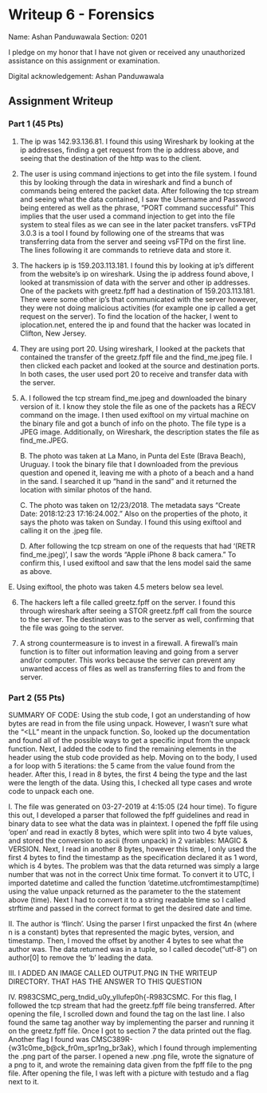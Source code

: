 # Writeup 6 - Forensics

Name: Ashan Panduwawala
Section: 0201

I pledge on my honor that I have not given or received any unauthorized assistance on this assignment or examination.

Digital acknowledgement: Ashan Panduwawala

## Assignment Writeup

### Part 1 (45 Pts)
1. The ip was 142.93.136.81. I found this using Wireshark by looking at the ip addresses, finding a get request from the ip address above, and seeing that the destination of the http was to the client.

2. The user is using command injections to get into the file system. I found this by looking through the data in wireshark and find a bunch of commands being entered the packet data. After following the tcp stream and seeing what the data contained, I saw the Username and Password being entered as well as the phrase, “PORT command successful” This implies that the user used a command injection to get into the file system to steal files as we can see in the later packet transfers. vsFTPd 3.0.3 is a tool I found by following one of the streams that was transferring data from the server and seeing vsFTPd on the first line. The lines following it are commands to retrieve data and store it.

3. The hackers ip is 159.203.113.181. I found this by looking at ip’s different from the website’s ip on wireshark. Using the ip address found above, I looked at transmission of data with the server and other ip addresses. One of the packets with greetz.fpff had a destination of 159.203.113.181. There were some other ip’s that communicated with the server however, they were not doing malicious activities (for example one ip called a get request on the server). To find the location of the hacker, I went to iplocation.net, entered the ip and found that the hacker was located in Clifton, New Jersey.

4. They are using port 20. Using wireshark, I looked at the packets that contained the transfer of the greetz.fpff file and the find_me.jpeg file. I then clicked each packet and looked at the source and destination ports. In both cases, the user used port 20 to receive and transfer data with the server.
5. 
    A. I followed the tcp stream find_me.jpeg and downloaded the binary version of it. I know they stole the file as one of the packets has a RECV command on the image. I then used exiftool on my virtual machine on the binary file and got a bunch of info on the photo. The file type is a JPEG image. Additionally, on Wireshark, the description states the file as find_me.JPEG.

    B. The photo was taken at La Mano, in Punta del Este (Brava Beach), Uruguay. I took the binary file that I downloaded from the previous question and opened it, leaving me with a photo of a beach and a hand in the sand. I searched it up “hand in the sand” and it returned the location with similar photos of the hand.

    C. The photo was taken on 12/23/2018. The metadata says “Create Date: 2018:12:23 17:16:24.002.” Also on the properties of the photo, it says the photo was taken on Sunday. I found this using exiftool and calling it on the .jpeg file.

    D. After following the tcp stream on one of the requests that had ‘(RETR find_me.jpeg)’, I saw the words “Apple iPhone 8 back camera.” To confirm this, I used exiftool and saw that the lens model said the same as above.

E. Using exiftool, the photo was taken 4.5 meters below sea level.

6. The hackers left a file called greetz.fpff on the server. I found this through wireshark after seeing a STOR greetz.fpff call from the source to the server. The destination was to the server as well, confirming that the file was going to the server.

7. A strong countermeasure is to invest in a firewall. A firewall’s main function is to filter out information leaving and going from a server and/or computer. This works because the server can prevent any unwanted access of files as well as transferring files to and from the server. 


### Part 2 (55 Pts)

SUMMARY OF CODE: Using the stub code, I got an understanding of how bytes are read in from the file using unpack. However, I wasn’t sure what the “<LL” meant in the unpack function. So, looked up the documentation and found all of the possible ways to get a specific input from the unpack function. Next, I added the code to find the remaining elements in the header using the stub code provided as help. Moving on to the body, I used a for loop with 5 iterations: the 5 came from the value found from the header. After this, I read in 8 bytes, the first 4 being the type and the last were the length of the data. Using this, I checked all type cases and wrote code to unpack each one.

I. The file was generated on 03-27-2019 at 4:15:05 (24 hour time). To figure this out, I developed a parser that followed the fpff guidelines and read in binary data to see what the data was in plaintext. I opened the fpff file using ‘open’ and read in exactly 8 bytes, which were split into two 4 byte values, and stored the conversion to ascii (from unpack) in 2 variables: MAGIC & VERSION. Next, I read in another 8 bytes, however this time, I only used the first 4 bytes to find the timestamp as the specification declared it as 1 word, which is 4 bytes. The problem was that the data returned was simply a large number that was not in the correct Unix time format. To convert it to UTC, I imported datetime and called the function ‘datetime.utcfromtimestamp(time) using the value unpack returned as the parameter to the the statement above (time). Next I had to convert it to a string readable time so I called strftime and passed in the correct format to get the desired date and time.

II. The author is ‘flinch’. Using the parser I first unpacked the first 4n (where n is a constant) bytes that represented the magic bytes, version, and timestamp. Then, I moved the offset by another 4 bytes to see what the author was. The data returned was in a tuple, so I called decode(“utf-8”) on author[0] to remove the ‘b’ leading the data.

III. I ADDED AN IMAGE CALLED OUTPUT.PNG IN THE WRITEUP DIRECTORY. THAT HAS THE ANSWER TO THIS QUESTION

IV. 	R983CSMC_perg_tndid_u0y_yllufep0h{-R983CSMC. For this flag, I followed the tcp stream that had the greetz.fpff file being transferred. After opening the file, I scrolled down and found the tag on the last line. I also found the same tag another way by implementing the parser and running it on the greetz.fpff file. Once  I got to section 7 the data printed out the flag. 
Another flag I found was CMSC389R-{w31c0me_b@ck_fr0m_spr1ng_br3ak}, which I found through implementing the .png part of the parser. I opened a new .png file, wrote the signature of a png to it, and wrote the remaining data given from the fpff file to the png file. After opening the file, I was left with a picture with testudo and a flag next to it.



